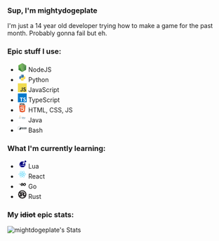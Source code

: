 ### Sup, I'm mightydogeplate
I'm just a 14 year old developer trying how to make a game for the past month. Probably gonna fail but eh.

### Epic stuff I use:
* <img height="20" src="https://raw.githubusercontent.com/github/explore/master/topics/nodejs/nodejs.png"> NodeJS
* <img height="20" src="https://raw.githubusercontent.com/github/explore/master/topics/python/python.png"> Python
* <img height="20" src="https://raw.githubusercontent.com/github/explore/master/topics/javascript/javascript.png"> JavaScript
* <img height="20" src="https://raw.githubusercontent.com/github/explore/master/topics/typescript/typescript.png"> TypeScript
* <img height="20" src="https://raw.githubusercontent.com/github/explore/master/topics/html/html.png"> HTML, CSS, JS
* <img height="20" src="https://raw.githubusercontent.com/github/explore/master/topics/java/java.png"> Java
* <img height="20" src="https://raw.githubusercontent.com/github/explore/master/topics/bash/bash.png"> Bash

### What I'm currently learning:
* <img height="20" src="https://raw.githubusercontent.com/github/explore/master/topics/lua/lua.png"> Lua
* <img height="20" src="https://raw.githubusercontent.com/github/explore/master/topics/react/react.png"> React
* <img height="20" src="https://raw.githubusercontent.com/github/explore/master/topics/go/go.png"> Go
* <img height="20" src="https://raw.githubusercontent.com/github/explore/master/topics/rust/rust.png"> Rust

### My ~~idiot~~ epic stats:
![mightdogeplate's Stats](https://github-readme-stats.vercel.app/api?username=mightydogeplate&show_icons=true&theme=dark)
